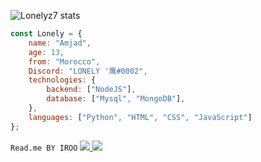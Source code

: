 ![Lonelyz7 stats](https://github-readme-stats.vercel.app/api?username=Lonelyz7&show_icons=true&theme=tokyonight)

```js
const Lonely = {
    name: "Amjad",
    age: 13,
    from: "Morocco",
    Discord: "LONELY '鹰#0002",
    technologies: {
        backend: ["NodeJS"],
        database: ["Mysql", "MongoDB"],
    },
    languages: ["Python", "HTML", "CSS", "JavaScript"]
};
```
``
Read.me BY IROO
``
<a href="https://github.com/Lonelyz7?tab=followers">
  <img src="https://img.shields.io/github/followers/Lonelyz7">
</a>
<a href="https://github.com/Lonelyz7">
   <img src="https://komarev.com/ghpvc/?username=Lonelyz7">
</a>
